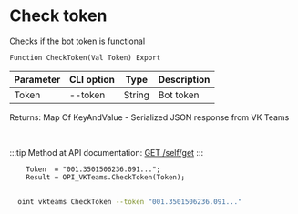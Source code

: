 ﻿---
sidebar_position: 1
---

# Check token
 Checks if the bot token is functional



`Function CheckToken(Val Token) Export`

  | Parameter | CLI option | Type | Description |
  |-|-|-|-|
  | Token | --token | String | Bot token |

  
  Returns:  Map Of KeyAndValue - Serialized JSON response from VK Teams

<br/>

:::tip
Method at API documentation: [GET /self/get](https://teams.vk.com/botapi/#/self/get_self_get)
:::
<br/>


```bsl title="Code example"
    Token  = "001.3501506236.091...";
    Result = OPI_VKTeams.CheckToken(Token);
```



```sh title="CLI command example"
    
  oint vkteams CheckToken --token "001.3501506236.091..."

```

```json title="Result"

```
